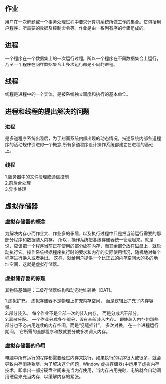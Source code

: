 ## 作业

用户在一次解题或一个事务处理过程中要求计算机系统所做工作的集合。它包括用户程序、所需要的数据及控制命令等。作业是由一系列有序的步骤组成的。   
## 进程

一个程序在一个数据集上的一次运行过程。所以一个程序在不同数据集合上运行，乃至一个程序在同样数据集合上多次运行都是不同的进程。   
## 线程

线程是进程中的一个实体，是被系统独立调度和执行的基本单位。  

## 进程和线程的提出解决的问题

### 进程

是多道程序系统出现后，为了刻画系统内部出现的动态情况，描述系统内部各道程序的活动规律引进的一个概念,所有多道程序设计操作系统都建立在进程的基础上。  
### 线程

1.服务器中的文件管理或通信控制  
2.前后台处理  
3.异步处理  


## 虚拟存储器

### 虚拟存储器的概念

为解决内存小而作业大、作业多的矛盾，以及执行过程中只是把当前运行需要的那部分程序和数据装入内存。 所以，操作系统把各级存储器统一管理起来。就是说，应该把一个程序当前正在使用的部分放在内存，而其余部分放在磁盘上，就启动执行它。操作系统根据程序执行时的要求和内存的实际使用情况，随机地对每个程序进行换入或者换出。 这样，就给用户提供一个比正式的内存空间大的多的地址空间，这就是虚拟存储器。
### 虚拟储存器的原理

其物质基础是：二级存储器结构和动态地址转换（DAT)。

1.虚拟扩充。 虚拟存储器不是物理上扩充内存空间， 而是逻辑上扩充了内存容量。   
2.部分装入。 每个作业不是全部一次的装入内存， 而是分成若干部分。   
3.离散分配。 一个作业分成多个部分，没有全部装入内存。 即使装入内存的那些部分也不必占用连续的内存空间，而是“见缝插针”。 多次对换。 在一个进程运行期间， 它所需的全部程序和数就要分成多次调入内存。  
### 虚拟存储器的作用

电脑中所有运行的程序都需要经过内存来执行，如果执行的程序很大或很多，就会导致内存消耗殆尽。为了解决这个问题，Window 虚拟存储器s中运用了虚拟内存技术，即拿出一部分硬盘空间来充当内存使用，当内存占用完时，电脑就会自动调用硬盘来充当内存，以缓解内存的紧张。
